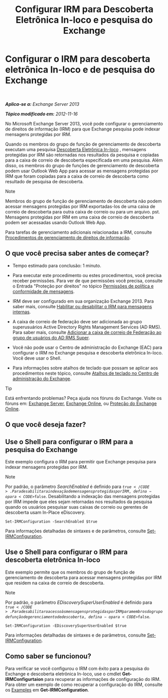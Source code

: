 ﻿---
title: 'Configurar IRM para Descoberta Eletrônica In-loco e pesquisa do Exchange'
TOCTitle: Configurar o IRM para descoberta eletrônica In-loco e de pesquisa do Exchange
ms:assetid: d96790e9-93ad-4a56-b90f-2dbfa2f2073c
ms:mtpsurl: https://technet.microsoft.com/pt-br/library/Gg588319(v=EXCHG.150)
ms:contentKeyID: 50486805
ms.date: 05/22/2018
mtps_version: v=EXCHG.150
ms.translationtype: MT
---

# Configurar o IRM para descoberta eletrônica In-loco e de pesquisa do Exchange

 

_**Aplica-se a:** Exchange Server 2013_

_**Tópico modificado em:** 2012-11-16_

No Microsoft Exchange Server 2013, você pode configurar o gerenciamento de direitos de informação (IRM) para que Exchange pesquisa pode indexar mensagens protegidas por IRM.

Quando os membros do grupo de função de gerenciamento de descoberta executam uma pesquisa [Descoberta Eletrônica In-loco](https://docs.microsoft.com/pt-br/exchange/security-and-compliance/in-place-ediscovery/in-place-ediscovery) , mensagens protegidas por IRM são retornadas nos resultados da pesquisa e copiadas para a caixa de correio de descoberta especificada em uma pesquisa. Além disso, os membros do grupo de funções de gerenciamento de descoberta podem usar Outlook Web App para acessar as mensagens protegidas por IRM que foram copiadas para a caixa de correio de descoberta como resultado de pesquisa de descoberta.


> [!NOTE]  
> Membros do grupo de função de gerenciamento de descoberta não podem acessar mensagens protegidas por IRM exportadas-los de uma caixa de correio de descoberta para outra caixa de correio ou para um arquivo. pst. Mensagens protegidas por IRM em uma caixa de correio de descoberta podem ser acessadas usando Outlook Web App.


Para tarefas de gerenciamento adicionais relacionadas a IRM, consulte [Procedimentos de gerenciamento de direitos de informação](information-rights-management-procedures-exchange-2013-help.md).

## O que você precisa saber antes de começar?

  - Tempo estimado para conclusão: 1 minuto.

  - Para executar este procedimento ou estes procedimentos, você precisa receber permissões. Para ver de que permissões você precisa, consulte o Entrada "Proteção por direitos" no tópico [Permissões de política e conformidade de mensagens](messaging-policy-and-compliance-permissions-exchange-2013-help.md).

  - IRM deve ser configurado em sua organização Exchange 2013. Para saber mais, consulte [Habilitar ou desabilitar o IRM para mensagens internas](enable-or-disable-irm-for-internal-messages-exchange-2013-help.md).

  - A caixa de correio de federação deve ser adicionada ao grupo superusuários Active Directory Rights Management Services (AD RMS). Para saber mais, consulte [Adicionar a caixa de correio de Federação ao grupo de usuários do AD RMS Super](add-the-federation-mailbox-to-the-ad-rms-super-users-group-exchange-2013-help.md).

  - Você não pode usar o Centro de administração do Exchange (EAC) para configurar o IRM no Exchange pesquisa e descoberta eletrônica In-loco. Você deve usar o Shell.

  - Para informações sobre atalhos de teclado que possam se aplicar aos procedimentos neste tópico, consulte [Atalhos de teclado no Centro de administração do Exchange](keyboard-shortcuts-in-the-exchange-admin-center-exchange-online-protection-help.md).


> [!TIP]
> Está enfrentando problemas? Peça ajuda nos fóruns do Exchange. Visite os fóruns em: <A href="https://go.microsoft.com/fwlink/p/?linkid=60612">Exchange Server</A>, <A href="https://go.microsoft.com/fwlink/p/?linkid=267542">Exchange Online</A>, ou <A href="https://go.microsoft.com/fwlink/p/?linkid=285351">Proteção do Exchange Online</A>.



## O que você deseja fazer?

## Use o Shell para configurar o IRM para a pesquisa do Exchange

Este exemplo configura o IRM para permitir que Exchange pesquisa para indexar mensagens protegidas por IRM.


> [!NOTE]
> Por padrão, o parâmetro <EM>SearchEnabled</EM> é definido para <CODE>$true</CODE>. Para desabilitar a indexação de mensagens protegidas por IRM, defina-o para <CODE>$false</CODE>. Desabilitando a indexação das mensagens protegidas por IRM impede que eles sejam retornadas nos resultados da pesquisa quando os usuários pesquisar suas caixas de correio ou gerentes de descoberta usam In-Place eDiscovery.



    Set-IRMConfiguration -SearchEnabled $true

Para informações detalhadas de sintaxes e de parâmetros, consulte [Set-IRMConfiguration](https://technet.microsoft.com/pt-br/library/dd979792\(v=exchg.150\)).

## Use o Shell para configurar o IRM para descoberta eletrônica In-loco

Este exemplo permite que os membros do grupo de função de gerenciamento de descoberta para acessar mensagens protegidas por IRM que residem na caixa de correio de descoberta.


> [!NOTE]  
> Por padrão, o parâmetro <EM>EDiscoverySuperUserEnabled</EM> é definido para <CODE>$true</CODE>. Para desabilitar o acesso às mensagens protegidas por IRM para membros do grupo de função de gerenciamento de descoberta, defina-o para <CODE>$false</CODE>.



    Set-IRMConfiguration -EDiscoverySuperUserEnabled $true

Para informações detalhadas de sintaxes e de parâmetros, consulte [Set-IRMConfiguration](https://technet.microsoft.com/pt-br/library/dd979792\(v=exchg.150\)).

## Como saber se funcionou?

Para verificar se você configurou o IRM com êxito para a pesquisa do Exchange e descoberta eletrônica In-loco, use o cmdlet **Get-IRMConfigurtaion** para recuperar as informações de configuração do IRM. Para obter um exemplo de como recuperar a configuração do IRM, consulte os [Examples](https://technet.microsoft.com/pt-br/e1821219-fe18-4642-a9c2-58eb0aadd61a\(exchg.150\)#examples) em **Get-IRMConfiguration**.

